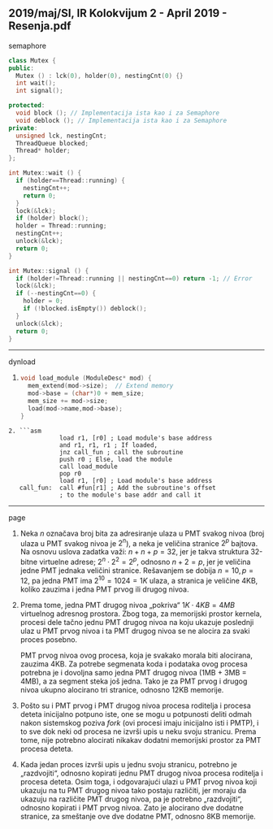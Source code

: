 2019/maj/SI, IR Kolokvijum 2 - April 2019 - Resenja.pdf
--------------------------------------------------------------------------------
semaphore
```cpp
class Mutex {
public:
  Mutex () : lck(0), holder(0), nestingCnt(0) {}
  int wait();
  int signal();

protected:
  void block (); // Implementacija ista kao i za Semaphore
  void deblock (); // Implementacija ista kao i za Semaphore
private:
  unsigned lck, nestingCnt;
  ThreadQueue blocked;
  Thread* holder;
};

int Mutex::wait () {
  if (holder==Thread::running) {
    nestingCnt++;
    return 0;
  }
  lock(&lck);
  if (holder) block();
  holder = Thread::running;
  nestingCnt++;
  unlock(&lck);
  return 0;
}

int Mutex::signal () {
  if (holder!=Thread::running || nestingCnt==0) return -1; // Error
  lock(&lck);
  if (--nestingCnt==0) {
    holder = 0;
    if (!blocked.isEmpty()) deblock();
  }
  unlock(&lck);
  return 0;
}
```

--------------------------------------------------------------------------------
dynload
1. ```cpp
   void load_module (ModuleDesc* mod) {
     mem_extend(mod->size);  // Extend memory
     mod->base = (char*)0 + mem_size;
     mem_size += mod->size;
     load(mod->name,mod->base);
   }
```
2. ```asm
              load r1, [r0] ; Load module's base address
              and r1, r1, r1 ; If loaded,
              jnz call_fun ; call the subroutine
              push r0 ; Else, load the module
              call load_module
              pop r0
              load r1, [r0] ; Load module's base address
   call_fun:  call #fun[r1] ; Add the subroutine's offset
              ; to the module's base addr and call it
   ```

--------------------------------------------------------------------------------
page
1. Neka $n$ označava broj bita za adresiranje ulaza u PMT svakog nivoa (broj ulaza u PMT svakog nivoa je $2^n$), a neka je veličina stranice $2^p$ bajtova. Na osnovu uslova zadatka važi: $n + n + p = 32$, jer je takva struktura 32-bitne virtuelne adrese; $2^n \cdot 2^2 = 2^p$, odnosno $n + 2 = p$, jer je veličina jedne PMT jednaka veličini stranice. Rešavanjem se dobija $n = 10, p = 12$, pa jedna PMT ima $2^{10} = 1024 = 1K$ ulaza, a stranica je
veličine 4KB, koliko zauzima i jedna PMT prvog ili drugog nivoa.
2. Prema tome, jedna PMT drugog nivoa „pokriva“ $1K \cdot 4KB = 4MB$ virtuelnog
adresnog prostora. Zbog toga, za memorijski prostor kernela, procesi dele tačno jednu PMT
drugog nivoa na koju ukazuje poslednji ulaz u PMT prvog nivoa i ta PMT drugog nivoa se ne
alocira za svaki proces posebno.

   PMT prvog nivoa ovog procesa, koja je svakako morala biti alocirana, zauzima 4KB. Za
potrebe segmenata koda i podataka ovog procesa potrebna je i dovoljna samo jedna PMT
drugog nivoa (1MB + 3MB = 4MB), a za segment steka još jedna. Tako je za PMT prvog i
drugog nivoa ukupno alocirano tri stranice, odnosno 12KB memorije.
3. Pošto su i PMT prvog i PMT drugog nivoa procesa roditelja i procesa deteta inicijalno
potpuno iste, one se mogu u potpunosti deliti odmah nakon sistemskog poziva *fork* (ovi
procesi imaju inicijalno isti i PMTP), i to sve dok neki od procesa ne izvrši upis u neku svoju
stranicu. Prema tome, nije potrebno alocirati nikakav dodatni memorijski prostor za PMT
procesa deteta.
4. Kada jedan proces izvrši upis u jednu svoju stranicu, potrebno je „razdvojiti“, odnosno
kopirati jednu PMT drugog nivoa procesa roditelja i procesa deteta. Osim toga, i odgovarajući
ulazi u PMT prvog nivoa koji ukazuju na tu PMT drugog nivoa tako postaju različiti, jer
moraju da ukazuju na različite PMT drugog nivoa, pa je potrebno „razdvojiti“, odnosno
kopirati i PMT prvog nivoa. Zato je alocirano dve dodatne stranice, za smeštanje ove dve
dodatne PMT, odnosno 8KB memorije.
